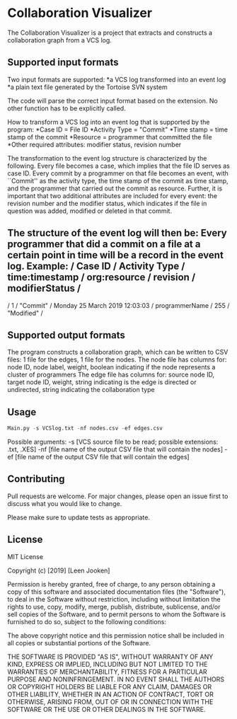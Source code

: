 # Collaboration Visualizer

The Collaboration Visualizer is a project that extracts and constructs a collaboration graph from a VCS log.


## Supported input formats

Two input formats are supported:
  *a VCS log transformed into an event log
  *a plain text file generated by the Tortoise SVN system

The code will parse the correct input format based on the extension. No other function has to be explicitly called.

How to transform a VCS log into an event log that is supported by the program:
  *Case ID = File ID
  *Activity Type = "Commit"
  *Time stamp = time stamp of the commit
  *Resource = programmer that committed the file
  *Other required attributes: modifier status, revision number

The transformation to the event log structure is characterized by the following. Every file becomes a case, which implies that the file ID serves as case ID.
Every commit by a programmer on that file becomes an event, with ``Commit'' as the activity type, the time stamp of the commit as time stamp, and the programmer that carried out the commit as resource.
Further, it is important that two additional attributes are included for every event: the revision number and the modifier status, which indicates if the file in question was added, modified or deleted in that commit.

The structure of the event log will then be: Every programmer that did a commit on a file at a certain point in time will be a record in the event log.
Example:
/  Case ID  /   Activity Type   /          time:timestamp           /   org:resource   /   revision   /   modifierStatus   /
----------------------------------------------------------------------------------------------------------------------------
/     1     /     "Commit"      /   Monday 25 March 2019 12:03:03   /  programmerName  /     255      /     "Modified"     /


## Supported output formats
The program constructs a collaboration graph, which can be written to CSV files: 1 file for the edges, 1 file for the nodes.
The node file has columns for: node ID, node label, weight, boolean indicating if the node represents a cluster of programmers
The edge file has columns for: source node ID, target node ID, weight, string indicating is the edge is directed or undirected, string indicating the collaboration type


## Usage

```python
Main.py -s VCSlog.txt -nf nodes.csv -ef edges.csv
```
Possible arguments:
-s [VCS source file to be read; possible extensions: .txt, .XES]
-nf [file name of the output CSV file that will contain the nodes]
-ef [file name of the output CSV file that will contain the edges]

## Contributing
Pull requests are welcome. For major changes, please open an issue first to discuss what you would like to change.

Please make sure to update tests as appropriate.

## License
MIT License

Copyright (c) [2019] [Leen Jooken]

Permission is hereby granted, free of charge, to any person obtaining a copy
of this software and associated documentation files (the "Software"), to deal
in the Software without restriction, including without limitation the rights
to use, copy, modify, merge, publish, distribute, sublicense, and/or sell
copies of the Software, and to permit persons to whom the Software is
furnished to do so, subject to the following conditions:

The above copyright notice and this permission notice shall be included in all
copies or substantial portions of the Software.

THE SOFTWARE IS PROVIDED "AS IS", WITHOUT WARRANTY OF ANY KIND, EXPRESS OR
IMPLIED, INCLUDING BUT NOT LIMITED TO THE WARRANTIES OF MERCHANTABILITY,
FITNESS FOR A PARTICULAR PURPOSE AND NONINFRINGEMENT. IN NO EVENT SHALL THE
AUTHORS OR COPYRIGHT HOLDERS BE LIABLE FOR ANY CLAIM, DAMAGES OR OTHER
LIABILITY, WHETHER IN AN ACTION OF CONTRACT, TORT OR OTHERWISE, ARISING FROM,
OUT OF OR IN CONNECTION WITH THE SOFTWARE OR THE USE OR OTHER DEALINGS IN THE
SOFTWARE.
